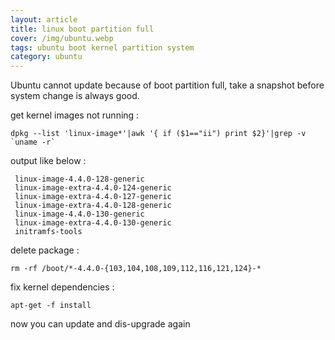```yaml
---
layout: article
title: linux boot partition full
cover: /img/ubuntu.webp
tags: ubuntu boot kernel partition system
category: ubuntu
---
```


Ubuntu cannot update because of boot partition full, take a snapshot before system change is always good.

get kernel images not running :
```
dpkg --list 'linux-image*'|awk '{ if ($1=="ii") print $2}'|grep -v `uname -r`
```

output like below :

```
 linux-image-4.4.0-128-generic
 linux-image-extra-4.4.0-124-generic
 linux-image-extra-4.4.0-127-generic
 linux-image-extra-4.4.0-128-generic
 linux-image-4.4.0-130-generic
 linux-image-extra-4.4.0-130-generic
 initramfs-tools
```

delete package :

```
rm -rf /boot/*-4.4.0-{103,104,108,109,112,116,121,124}-*
```

fix kernel dependencies :

```
apt-get -f install
```

now you can update and dis-upgrade again
